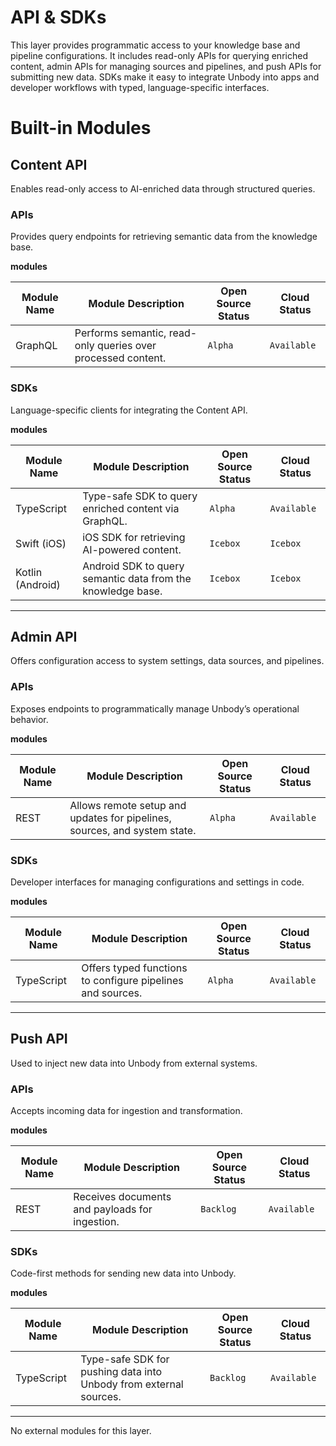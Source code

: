 # API & SDKs

This layer provides programmatic access to your knowledge base and pipeline configurations. It includes read-only APIs for querying enriched content, admin APIs for managing sources and pipelines, and push APIs for submitting new data. SDKs make it easy to integrate Unbody into apps and developer workflows with typed, language-specific interfaces.

# Built-in Modules

## Content API

Enables read-only access to AI-enriched data through structured queries.

### APIs

Provides query endpoints for retrieving semantic data from the knowledge base.

**modules**

| Module Name | Module Description | Open Source Status | Cloud Status |
| --- | --- | --- | --- |
| GraphQL | Performs semantic, read-only queries over processed content. | `Alpha` | `Available` |

### SDKs

Language-specific clients for integrating the Content API.

**modules**

| Module Name | Module Description | Open Source Status | Cloud Status |
| --- | --- | --- | --- |
| TypeScript | Type-safe SDK to query enriched content via GraphQL. | `Alpha` | `Available` |
| Swift (iOS) | iOS SDK for retrieving AI-powered content. | `Icebox` | `Icebox` |
| Kotlin (Android) | Android SDK to query semantic data from the knowledge base. | `Icebox` | `Icebox` |

---

## Admin API

Offers configuration access to system settings, data sources, and pipelines.

### APIs

Exposes endpoints to programmatically manage Unbody’s operational behavior.

**modules**

| Module Name | Module Description | Open Source Status | Cloud Status |
| --- | --- | --- | --- |
| REST | Allows remote setup and updates for pipelines, sources, and system state. | `Alpha` | `Available` |

### SDKs

Developer interfaces for managing configurations and settings in code.

**modules**

| Module Name | Module Description | Open Source Status | Cloud Status |
| --- | --- | --- | --- |
| TypeScript | Offers typed functions to configure pipelines and sources. | `Alpha` | `Available` |

---

## Push API

Used to inject new data into Unbody from external systems.

### APIs

Accepts incoming data for ingestion and transformation.

**modules**

| Module Name | Module Description | Open Source Status | Cloud Status |
| --- | --- | --- | --- |
| REST | Receives documents and payloads for ingestion. | `Backlog` | `Available` |

### SDKs

Code-first methods for sending new data into Unbody.

**modules**

| Module Name | Module Description | Open Source Status | Cloud Status |
| --- | --- | --- | --- |
| TypeScript | Type-safe SDK for pushing data into Unbody from external sources. | `Backlog` | `Available` |

---

No external modules for this layer.